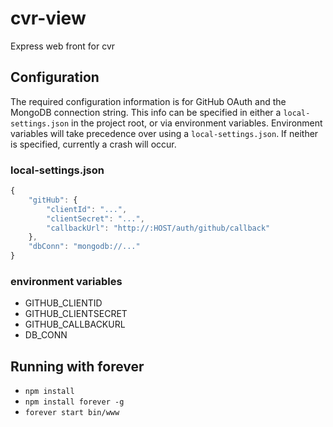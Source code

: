 # cvr-view

Express web front for cvr

## Configuration

The required configuration information is for GitHub OAuth and the MongoDB connection string. This info can be specified in either a `local-settings.json` in the project root, or via environment variables. Environment variables will take precedence over using a `local-settings.json`. If neither is specified, currently a crash will occur.

### local-settings.json
```js
{
    "gitHub": {
        "clientId": "...",
        "clientSecret": "...",
        "callbackUrl": "http://:HOST/auth/github/callback"
    },
    "dbConn": "mongodb://..."
}
```

### environment variables

- GITHUB_CLIENTID
- GITHUB_CLIENTSECRET
- GITHUB_CALLBACKURL
- DB_CONN

## Running with forever

- `npm install`
- `npm install forever -g`
- `forever start bin/www`

